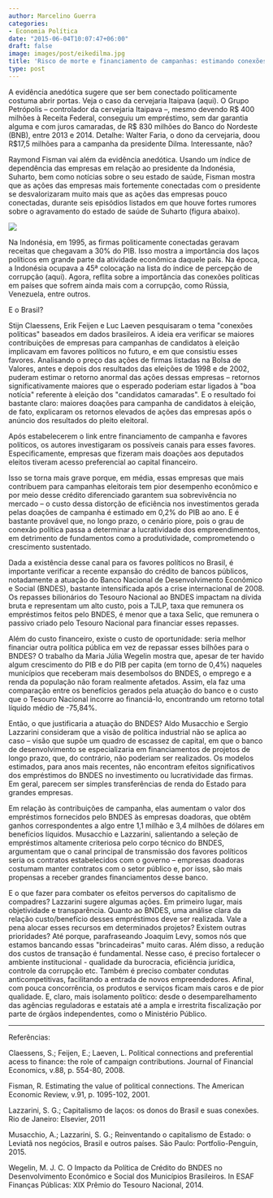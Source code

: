 ```yaml
---
author: Marcelino Guerra
categories:
- Economia Política
date: "2015-06-04T10:07:47+06:00"
draft: false
image: images/post/eikedilma.jpg
title: 'Risco de morte e financiamento de campanhas: estimando conexões políticas'
type: post
---
```


A evidência anedótica sugere que ser bem conectado politicamente costuma abrir portas. Veja o caso da cervejaria Itaipava (aqui). O Grupo Petrópolis – controlador da cervejaria Itaipava –, mesmo devendo R$ 400 milhões à Receita Federal, conseguiu um empréstimo, sem dar garantia alguma e com juros camaradas, de R$ 830 milhões do Banco do Nordeste (BNB), entre 2013 e 2014. Detalhe: Walter Faria, o dono da cervejaria, doou R$17,5 milhões para a campanha da presidente Dilma. Interessante, não?

Raymond Fisman vai além da evidência anedótica. Usando um índice de dependência das empresas em relação ao presidente da Indonésia, Suharto, bem como notícias sobre o seu estado de saúde, Fisman mostra que as ações das empresas mais fortemente conectadas com o presidente se desvalorizaram muito mais que as ações das empresas pouco conectadas, durante seis episódios listados em que houve fortes rumores sobre o agravamento do estado de saúde de Suharto (figura abaixo).

![](../../images/post/suharto.bmp)

Na Indonésia, em 1995, as firmas politicamente conectadas geravam receitas que chegavam a 30% do PIB. Isso mostra a importância dos laços políticos em grande parte da atividade econômica daquele país. Na época, a Indonésia ocupava a 45ª colocação na lista do índice de percepção de corrupção (aqui). Agora, reflita sobre a importância das conexões políticas em países que sofrem ainda mais com a corrupção, como Rússia, Venezuela, entre outros.

E o Brasil?

Stijn Claessens, Erik Feijen e Luc Laeven pesquisaram o tema "conexões políticas" baseados em dados brasileiros. A ideia era verificar se maiores contribuições de empresas para campanhas de candidatos à eleição implicavam em favores políticos no futuro, e em que consistiu esses favores. Analisando o preço das ações de firmas listadas na Bolsa de Valores, antes e depois dos resultados das eleições de 1998 e de 2002, puderam estimar o retorno anormal das ações dessas empresas – retornos significativamente maiores que o esperado poderiam estar ligados à "boa notícia" referente à eleição dos "candidatos camaradas". E o resultado foi bastante claro: maiores doações para campanha de candidatos à eleição, de fato, explicaram os retornos elevados de ações das empresas após o anúncio dos resultados do pleito eleitoral.

Após estabelecerem o link entre financiamento de campanha e favores políticos, os autores investigaram os possíveis canais para esses favores. Especificamente, empresas que fizeram mais doações aos deputados eleitos tiveram acesso preferencial ao capital financeiro.

Isso se torna mais grave porque, em média, essas empresas que mais contribuem para campanhas eleitorais tem pior desempenho econômico e por meio desse crédito diferenciado garantem sua sobrevivência no mercado – o custo dessa distorção de eficiência nos investimentos gerada pelas doações de campanha é estimado em 0,2% do PIB ao ano. E é bastante provável que, no longo prazo, o cenário piore, pois o grau de conexão política passa a determinar a lucratividade dos empreendimentos, em detrimento de fundamentos como a produtividade, comprometendo o crescimento sustentado.

Dada a existência desse canal para os favores políticos no Brasil, é importante verificar a recente expansão do crédito de bancos públicos, notadamente a atuação do Banco Nacional de Desenvolvimento Econômico e Social (BNDES), bastante intensificada após a crise internacional de 2008. Os repasses bilionários do Tesouro Nacional ao BNDES impactam na dívida bruta e representam um alto custo, pois a TJLP, taxa que remunera os empréstimos feitos pelo BNDES, é menor que a taxa Selic, que remunera o passivo criado pelo Tesouro Nacional para financiar esses repasses.

Além do custo financeiro, existe o custo de oportunidade: seria melhor financiar outra política pública em vez de repassar esses bilhões para o BNDES? O trabalho da Maria Júlia Wegelin mostra que, apesar de ter havido algum crescimento do PIB e do PIB per capita (em torno de 0,4%) naqueles municípios que receberam mais desembolsos do BNDES, o emprego e a renda da população não foram realmente afetados. Assim, ela faz uma comparação entre os benefícios gerados pela atuação do banco e o custo que o Tesouro Nacional incorre ao financiá-lo, encontrando um retorno total líquido médio de -75,84%.

Então, o que justificaria a atuação do BNDES? Aldo Musacchio e Sergio Lazzarini consideram que a visão de política industrial não se aplica ao caso – visão que supõe um quadro de escassez de capital, em que o banco de desenvolvimento se especializaria em financiamentos de projetos de longo prazo, que, do contrário, não poderiam ser realizados. Os modelos estimados, para anos mais recentes, não encontram efeitos significativos dos empréstimos do BNDES no investimento ou lucratividade das firmas. Em geral, parecem ser simples transferências de renda do Estado para grandes empresas.

Em relação às contribuições de campanha, elas aumentam o valor dos empréstimos fornecidos pelo BNDES às empresas doadoras, que obtêm ganhos correspondentes a algo entre 1,1 milhão e 3,4 milhões de dólares em benefícios líquidos. Musacchio e Lazzarini, salientando a seleção de empréstimos altamente criteriosa pelo corpo técnico do BNDES, argumentam que o canal principal de transmissão dos favores políticos seria os contratos estabelecidos com o governo – empresas doadoras costumam manter contratos com o setor público e, por isso, são mais propensas a receber grandes financiamentos desse banco.

E o que fazer para combater os efeitos perversos do capitalismo de compadres? Lazzarini sugere algumas ações. Em primeiro lugar, mais objetividade e transparência. Quanto ao BNDES, uma análise clara da relação custo/benefício desses empréstimos deve ser realizada. Vale a pena alocar esses recursos em determinados projetos? Existem outras prioridades? Até porque, parafraseando Joaquim Levy, somos nós que estamos bancando essas "brincadeiras" muito caras. Além disso, a redução dos custos de transação é fundamental. Nesse caso, é preciso fortalecer o ambiente institucional - qualidade da burocracia, eficiência jurídica, controle da corrupção etc. Também é preciso combater condutas anticompetitivas, facilitando a entrada de novos empreendedores. Afinal, com pouca concorrência, os produtos e serviços ficam mais caros e de pior qualidade. E, claro, mais isolamento político: desde o desemparelhamento das agências reguladoras e estatais até a ampla e irrestrita fiscalização por parte de órgãos independentes, como o Ministério Público.

---

Referências:

Claessens, S.; Feijen, E.; Laeven, L. Political connections and preferential acess to finance: the role of campaign contributions. Journal of Financial Economics, v.88, p. 554-80, 2008.

Fisman, R. Estimating the value of political connections. The American Economic Review, v.91, p. 1095-102, 2001.

Lazzarini, S. G.; Capitalismo de laços: os donos do Brasil e suas conexões. Rio de Janeiro: Elsevier, 2011

Musacchio, A.; Lazzarini, S. G.; Reinventando o capitalismo de Estado: o Leviatã nos negócios, Brasil e outros países. São Paulo: Portfolio-Penguin, 2015.

​Wegelin, M. J. C. O Impacto da Política de Crédito do BNDES no Desenvolvimento Econômico e Social dos Municípios Brasileiros. In ESAF Finanças Públicas: XIX Prêmio do Tesouro Nacional, 2014.
